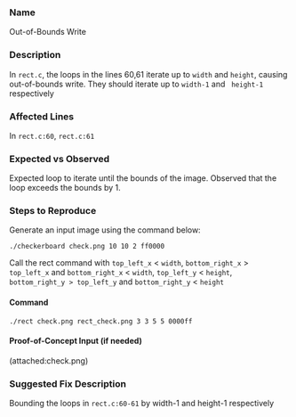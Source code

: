 ### Name
Out-of-Bounds Write

### Description

In `rect.c`, the loops in the lines 60,61 iterate up to `width` and `height`, causing out-of-bounds write. They should iterate up to `width-1` and ` height-1` respectively


### Affected Lines
In `rect.c:60`, `rect.c:61` 

### Expected vs Observed
Expected loop to iterate until the bounds of the image. Observed that the loop exceeds the bounds by 1.

### Steps to Reproduce
Generate an input image using the command below:
```
./checkerboard check.png 10 10 2 ff0000
```
Call the rect command with `top_left_x` < `width`, `bottom_right_x` > `top_left_x` and `bottom_right_x` < `width`, `top_left_y` < `height`,  `bottom_right_y > top_left_y` and `bottom_right_y` < `height` 

#### Command

```
./rect check.png rect_check.png 3 3 5 5 0000ff
```
#### Proof-of-Concept Input (if needed)
(attached:check.png)

### Suggested Fix Description
Bounding the loops in `rect.c:60-61` by width-1 and height-1 respectively